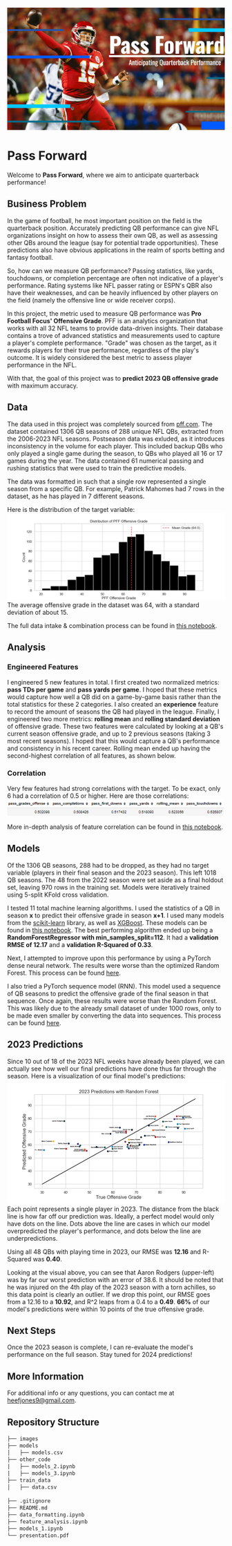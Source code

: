 ![](./images/slide_1.PNG)

# Pass Forward
Welcome to __Pass Forward__, where we aim to anticipate quarterback performance!

## Business Problem
In the game of football, he most important position on the field is the quarterback position. Accurately predicting QB performance can give NFL organizations insight on how to assess their own QB, as well as assessing other QBs around the league (say for potential trade opportunities). These predictions also have obvious applications in the realm of sports betting and fantasy football.

So, how can we measure QB performance? Passing statistics, like yards, touchdowns, or completion percentage are often not indicative of a player's performance. Rating systems like NFL passer rating or ESPN's QBR also have their weaknesses, and can be heavily influenced by other players on the field (namely the offensive line or wide receiver corps).

In this project, the metric used to measure QB performance was __Pro Football Focus' Offensive Grade__. PFF is an analytics organization that works with all 32 NFL teams to provide data-driven insights. Their database contains a trove of advanced statistics and measurements used to capture a player's complete performance. "Grade" was chosen as the target, as it rewards players for their true performance, regardless of the play's outcome. It is widely considered the best metric to assess player performance in the NFL. 

With that, the goal of this project was to __predict 2023 QB offensive grade__ with maximum accuracy.

## Data
The data used in this project was completely sourced from [pff.com](pff.com). The dataset contained 1306 QB seasons of 288 unique NFL QBs, extracted from the 2006-2023 NFL seasons. Postseason data was exluded, as it introduces inconsistency in the volume for each player. This included backup QBs who only played a single game during the season, to QBs who played all 16 or 17 games during the year. The data contained 61 numerical passing and rushing statistics that were used to train the predictive models. 

The data was formatted in such that a single row represented a single season from a specific QB. For example, Patrick Mahomes had 7 rows in the dataset, as he has played in 7 different seasons.

Here is the distribution of the target variable:
![](./images/target_dist.png)
The average offensive grade in the dataset was 64, with a standard deviation of about 15.

The full data intake & combination process can be found in [this notebook](./data_formatting.ipynb).

## Analysis
### Engineered Features
I engineered 5 new features in total. I first created two normalized metrics: __pass TDs per game__ and __pass yards per game__. I hoped that these metrics would capture how well a QB did on a game-by-game basis rather than the total statistics for these 2 categories. I also created an __experience__ feature to record the amount of seasons the QB had played in the league. Finally, I engineered two more metrics: __rolling mean__ and __rolling standard deviation__ of offensive grade. These two features were calculated by looking at a QB's current season offensive grade, and up to 2 previous seasons (taking 3 most recent seasons). I hoped that this would capture a QB's performance and consistency in his recent career. Rolling mean ended up having the second-highest correlation of all features, as shown below.

### Correlation
Very few features had strong correlations with the target. To be exact, only 6 had a correlation of 0.5 or higher. Here are those correlations:
![](./images/top_6_corrs.PNG)

More in-depth analysis of feature correlation can be found in [this notebook](./feature_analysis.ipynb).

## Models
Of the 1306 QB seasons, 288 had to be dropped, as they had no target variable (players in their final season and the 2023 season). This left 1018 QB seasons. The 48 from the 2022 season were set aside as a final holdout set, leaving 970 rows in the training set. Models were iteratively trained using 5-split KFold cross validation. 

I tested 11 total machine learning algorithms. I used the statistics of a QB in season __x__ to predict their offensive grade in season __x+1__. I used many models from the [scikit-learn](https://scikit-learn.org/stable/) library, as well as [XGBoost](https://xgboost.readthedocs.io/en/stable/). These models can be found in [this notebook](./models_1). The best performing algorithm ended up being a __RandomForestRegressor with min_samples_split=112__. It had a __validation RMSE of 12.17__ and a __validation R-Squared of 0.33__.

Next, I attempted to improve upon this performance by using a PyTorch dense neural network. The results were worse than the optimized Random Forest. This process can be found [here](.other_code/models_2.ipynb).

I also tried a PyTorch sequence model (RNN). This model used a sequence of QB seasons to predict the offensive grade of the final season in that sequence. Once again, these results were worse than the Random Forest. This was likely due to the already small dataset of under 1000 rows, only to be made even smaller by converting the data into sequences. This process can be found [here](.other_code/models_3.ipynb).

## 2023 Predictions
Since 10 out of 18 of the 2023 NFL weeks have already been played, we can actually see how well our final predictions have done thus far through the season. Here is a visualization of our final model's predictions:
![](./images/preds_1.png)
Each point represents a single player in 2023. The distance from the black line is how far off our prediction was. Ideally, a perfect model would only have dots on the line. Dots above the line are cases in which our model overpredicted the player's performance, and dots below the line are underpredictions.

Using all 48 QBs with playing time in 2023, our RMSE was __12.16__ and R-Squared was __0.40__.

Looking at the visual above, you can see that Aaron Rodgers (upper-left) was by far our worst prediction with an error of 38.6. It should be noted that he was injured on the 4th play of the 2023 season with a torn achilles, so this data point is clearly an outlier. If we drop this point, our RMSE goes from a 12.16 to a __10.92__, and R^2 leaps from a 0.4 to a __0.49__. __66%__ of our model's predictions were within 10 points of the true offensive grade.

## Next Steps
Once the 2023 season is complete, I can re-evaluate the model's performance on the full season. Stay tuned for 2024 predictions!

## More Information
For additional info or any questions, you can contact me at heefjones9@gmail.com.

## Repository Structure

```
├── images
├── models
│   ├── models.csv
├── other_code
|   ├── models_2.ipynb
|   ├── models_3.ipynb
├── train_data
│   ├── data.csv

├── .gitignore
├── README.md
├── data_formatting.ipynb
├── feature_analysis.ipynb
├── models_1.ipynb
└── presentation.pdf
```
